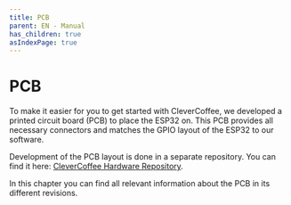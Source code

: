 ```yaml
---
title: PCB
parent: EN - Manual
has_children: true
asIndexPage: true
---
```


# PCB

To make it easier for you to get started with CleverCoffee, we developed a printed circuit board (PCB) to place the ESP32 on.
This PCB provides all necessary connectors and matches the GPIO layout of the ESP32 to our software.

Development of the PCB layout is done in a separate repository. You can find it here: [CleverCoffee Hardware Repository](https://github.com/rancilio-pid/clevercoffee-hardware).

In this chapter you can find all relevant information about the PCB in its different revisions.
